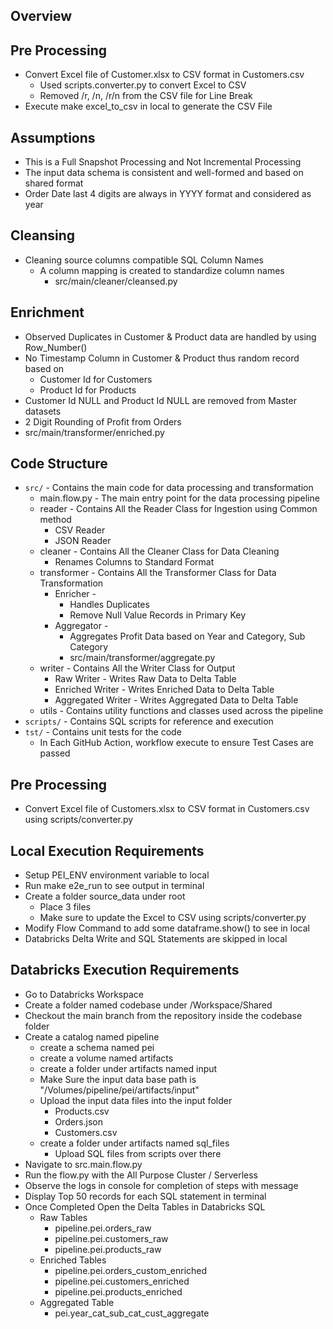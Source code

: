 ## Overview

## Pre Processing
- Convert Excel file of Customer.xlsx to CSV format in Customers.csv
  - Used scripts.converter.py to convert Excel to CSV
  - Removed /r, /n, /r/n from the CSV file for Line Break
- Execute make excel_to_csv in local to generate the CSV File

## Assumptions
- This is a Full Snapshot Processing and Not Incremental Processing
- The input data schema is consistent and well-formed and based on shared format
- Order Date last 4 digits are always in YYYY format and considered as year

## Cleansing
- Cleaning source columns compatible SQL Column Names
  - A column mapping is created to standardize column names 
    - src/main/cleaner/cleansed.py

## Enrichment
- Observed Duplicates in Customer & Product data are handled by using Row_Number()
- No Timestamp Column in Customer & Product thus random record based on 
  - Customer Id for Customers
  - Product Id for Products
- Customer Id NULL and Product Id NULL are removed from Master datasets
- 2 Digit Rounding of Profit from Orders
- src/main/transformer/enriched.py

## Code Structure
- `src/` - Contains the main code for data processing and transformation
  - main.flow.py - The main entry point for the data processing pipeline
  - reader - Contains All the Reader Class for Ingestion using Common method
    - CSV Reader
    - JSON Reader
  - cleaner - Contains All the Cleaner Class for Data Cleaning
    - Renames Columns to Standard Format
  - transformer - Contains All the Transformer Class for Data Transformation
    - Enricher -
      - Handles Duplicates
      - Remove Null Value Records in Primary Key
    - Aggregator - 
      - Aggregates Profit Data based on Year and Category, Sub Category
      - src/main/transformer/aggregate.py
  - writer - Contains All the Writer Class for Output
    - Raw Writer - Writes Raw Data to Delta Table
    - Enriched Writer - Writes Enriched Data to Delta Table
    - Aggregated Writer - Writes Aggregated Data to Delta Table
  - utils - Contains utility functions and classes used across the pipeline
- `scripts/` - Contains SQL scripts for reference and execution
- `tst/` - Contains unit tests for the code
  - In Each GitHub Action, workflow execute to ensure Test Cases are passed

## Pre Processing
- Convert Excel file of Customers.xlsx to CSV format in Customers.csv using scripts/converter.py

## Local Execution Requirements
- Setup PEI_ENV environment variable to local
- Run make e2e_run to see output in terminal
- Create a folder source_data under root
  - Place 3 files
  - Make sure to update the Excel to CSV using scripts/converter.py
- Modify Flow Command to add some dataframe.show() to see in local
- Databricks Delta Write and SQL Statements are skipped in local

## Databricks Execution Requirements
- Go to Databricks Workspace
- Create a folder named codebase under /Workspace/Shared
- Checkout the main branch from the repository inside the codebase folder
- Create a catalog named pipeline
  - create a schema named pei
  - create a volume named artifacts
  - create a folder under artifacts named input
  - Make Sure the input data base path is "/Volumes/pipeline/pei/artifacts/input"
  - Upload the input data files into the input folder
    - Products.csv
    - Orders.json
    - Customers.csv
  - create a folder under artifacts named sql_files
    - Upload SQL files from scripts over there
- Navigate to src.main.flow.py
- Run the flow.py with the All Purpose Cluster / Serverless
- Observe the logs in console for completion of steps with message
- Display Top 50 records for each SQL statement in terminal
- Once Completed Open the Delta Tables in Databricks SQL
  - Raw Tables
    - pipeline.pei.orders_raw
    - pipeline.pei.customers_raw
    - pipeline.pei.products_raw
  - Enriched Tables
    - pipeline.pei.orders_custom_enriched
    - pipeline.pei.customers_enriched
    - pipeline.pei.products_enriched
  - Aggregated Table
    - pei.year_cat_sub_cat_cust_aggregate 
